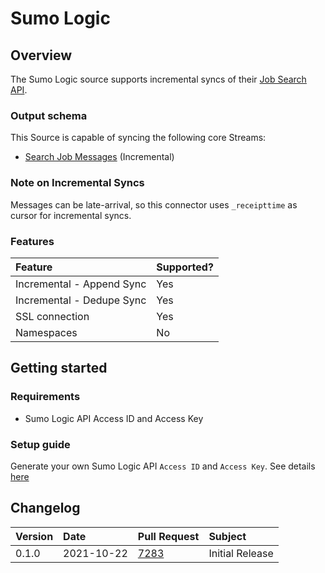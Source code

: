 # Sumo Logic

## Overview

The Sumo Logic source supports incremental syncs of their [Job Search API](https://help.sumologic.com/APIs/Search-Job-API/About-the-Search-Job-API).

### Output schema

This Source is capable of syncing the following core Streams:

* [Search Job Messages](https://help.sumologic.com/APIs/Search-Job-API/About-the-Search-Job-API) \(Incremental\)

### Note on Incremental Syncs

Messages can be late-arrival, so this connector uses `_receipttime` as cursor for incremental syncs.

### Features

| Feature | Supported? |
| :--- | :--- |
| Incremental - Append Sync | Yes |
| Incremental - Dedupe Sync | Yes |
| SSL connection | Yes |
| Namespaces | No |

## Getting started

### Requirements

* Sumo Logic API Access ID and Access Key

### Setup guide

Generate your own Sumo Logic API `Access ID` and `Access Key`. See details [here](https://help.sumologic.com/Manage/Security/Access-Keys)

## Changelog

| Version | Date | Pull Request | Subject |
| :--- | :--- | :--- | :--- |
| 0.1.0 | 2021-10-22 | [7283](https://github.com/airbytehq/airbyte/pull/7283) | Initial Release |


